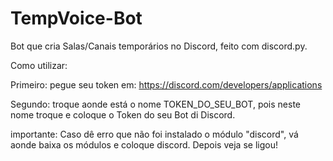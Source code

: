 # TempVoice-Bot

Bot que cria Salas/Canais temporários no Discord, feito com discord.py.

Como utilizar:

Primeiro: pegue seu token em: https://discord.com/developers/applications

Segundo: troque aonde está o nome TOKEN_DO_SEU_BOT, pois neste nome troque e coloque o Token do seu Bot di Discord.

importante:
Caso dê erro que não foi instalado o módulo "discord", vá aonde baixa os módulos e coloque discord. Depois veja se ligou!
